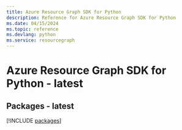 ```yaml
---
title: Azure Resource Graph SDK for Python
description: Reference for Azure Resource Graph SDK for Python
ms.date: 04/15/2024
ms.topic: reference
ms.devlang: python
ms.service: resourcegraph
---
```

# Azure Resource Graph SDK for Python - latest
## Packages - latest
[!INCLUDE [packages](resource-graph-index.md)]